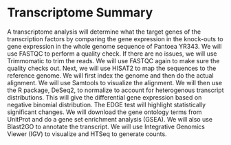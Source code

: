 # Transcriptome Summary
A transcriptome analysis will determine what the target genes of the transcription factors by comparing the gene expression in the knock-outs to gene expression in the whole genome sequence of Pantoea YR343. 
We will use FASTQC to perform a quality check. If there are no issues, we will use Trimmomatic to trim the reads. We will use FASTQC again to make sure the quality checks out. Next, we will use HISAT2 to map the sequences to the reference genome. We will first index the genome and then do the actual alignment. We will use Samtools to visualize the alignment. We will then use the R package, DeSeq2, to normalize to account for heterogenous transcript distributions. This will give the differential gene expression based on negative binomial distribution. The EDGE test will highlight statistically significant changes. We will download the gene ontology terms from UnitProt and do a gene set enrichment analysis (GSEA). We will also use Blast2GO to annotate the transcript. We will use Integrative Genomics Viewer (IGV) to visualize and HTSeq to generate counts. 
